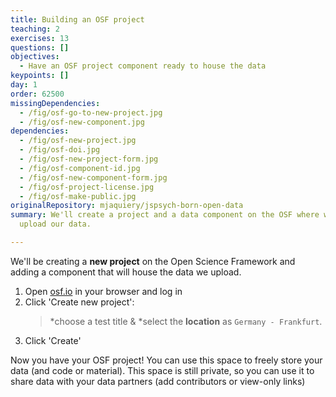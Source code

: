 ```yaml
---
title: Building an OSF project
teaching: 2
exercises: 13
questions: []
objectives:
  - Have an OSF project component ready to house the data
keypoints: []
day: 1
order: 62500
missingDependencies:
  - /fig/osf-go-to-new-project.jpg
  - /fig/osf-new-component.jpg
dependencies:
  - /fig/osf-new-project.jpg
  - /fig/osf-doi.jpg
  - /fig/osf-new-project-form.jpg
  - /fig/osf-component-id.jpg
  - /fig/osf-new-component-form.jpg
  - /fig/osf-project-license.jpg
  - /fig/osf-make-public.jpg
originalRepository: mjaquiery/jspsych-born-open-data
summary: We'll create a project and a data component on the OSF where we'll
  upload our data.

---
```

We'll be creating a **new project** on the Open Science Framework and adding a component that will house the data we upload.

1. Open [osf.io](https://osf.io/myprojects/) in your browser and log in
2. Click 'Create new project': 
	> *choose a test title &
	> *select the **location** as `Germany - Frankfurt`.
3. Click 'Create'

Now you have your OSF project! You can use this space to freely store your data (and code or material). This space is still private, so you can use it to share data with your data partners (add contributors or view-only links)



